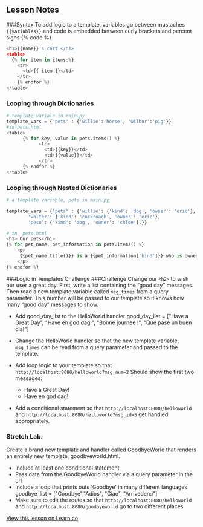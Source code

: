 ## Lesson Notes
###Syntax
To add logic to a template, variables go between mustaches `{{variables}}` and code is embedded between curly brackets and percent signs {% code %}
```python
<h1>{{name}}'s cart </h1>
<table>
  {% for item in items:%}
    <tr>
      <td>{{ item }}</td>
    </tr>
    {% endfor %}
</table>
```

### Looping through Dictionaries
```python
# template variale in main.py
template_vars = {"pets" : {'willie':'horse', 'wilbur':'pig'}}
#in pets.html
<table>
      {% for key, value in pets.items() %}
            <tr>
              <td>{{key}}</td>
              <td>{{value}}</td>
            </tr>
      {% endfor %}
</table>

```
### Looping through Nested Dictionaries
```python
# a template variable, pets in main.py

template_vars = {"pets" : {'willie': {'kind': 'dog', 'owner': 'eric'},
        'walter': {'kind': 'cockroach', 'owner': 'eric'},
        'peso': {'kind': 'dog', 'owner': 'chloe'},}}

# in  pets.html
<h1> Our pets</h1>
{% for pet_name, pet_information in pets.items() %}
    <p>
     {{pet_name.title()}} is a {{pet_information['kind']}} who is owned by {{pet_information['owner']}}.
    </p>
{% endfor %}
```

###Logic in Templates Challenge
###Challenge
Change our `<h2>` to wish our user a great day. First, write a list containing the “good day” messages. Then read a new template variable called `msg_times` from a query parameter. This number will be passed to our template so it knows  how many “good day” messages to show.

* Add good_day_list to the HelloWorld handler
good_day_list = ["Have a Great Day", "Have en god dag!", "Bonne journee !", "Que pase un buen dia!"]

* Change the HelloWorld handler so that the new template variable, `msg_times` can be read from a query parameter and passed to the template.

* Add loop logic to your template so that
`http://localhost:8080/helloworld?msg_num=2`
  Should show the first two messages:
  * Have a Great Day!
  * Have en god dag!

* Add a conditional statement so that
`http://localhost:8080/helloworld`
and
`http://localhost:8080/helloworld?msg_id=5`
get handled appropriately.


### Stretch Lab:
Create a brand new template and handler called GoodbyeWorld that renders an entirely new template, goodbyeworld.html.
* Include at least one conditional statement
* Pass data from the GoodbyeWorld handler via a query parameter in the url
* Include a loop that prints outs 'Goodbye' in many different languages. goodbye_list = ["Goodbye","Adios", "Ciao", "Arrivederci"]
* Make sure to edit the routes so that
`http://localhost:8080/helloworld`
and
`http://localhost:8080/goodbyeworld`
go to two different places

<a href='https://learn.co/lessons/cssi-7.3-logic-in-templates' data-visibility='hidden'>View this lesson on Learn.co</a>
